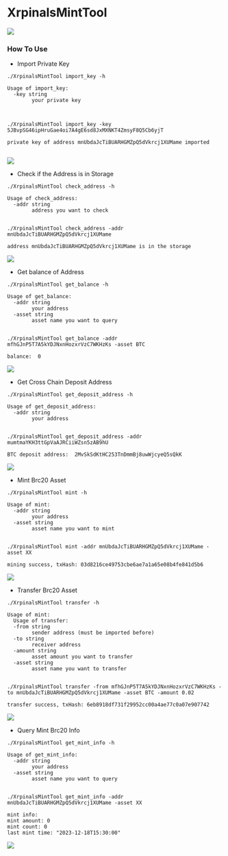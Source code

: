 # XrpinalsMintTool


![](https://github.com/Xrpinals-Protocol/XrpinalsMintTool/blob/main/assets/xrpinals.jpg)

### How To Use

* Import Private Key

```
./XrpinalsMintTool import_key -h
     
Usage of import_key:
  -key string
        your private key



./XrpinalsMintTool import_key -key 5JBvpSG46ipHruGae4oi7A4gE6sd8JxMXNKT4ZmsyF8Q5Cb6yjT

private key of address mnUbdaJcTiBUARHGMZpQ5dVkrcj1XUMame imported
 
```
![](https://github.com/Xrpinals-Protocol/XrpinalsMintTool/blob/main/assets/import-key.png)

* Check if the Address is in Storage

```
./XrpinalsMintTool check_address -h

Usage of check_address:
  -addr string
        address you want to check


./XrpinalsMintTool check_address -addr mnUbdaJcTiBUARHGMZpQ5dVkrcj1XUMame

address mnUbdaJcTiBUARHGMZpQ5dVkrcj1XUMame is in the storage

```
![](https://github.com/Xrpinals-Protocol/XrpinalsMintTool/blob/main/assets/check-address.png)

* Get balance of Address

```
./XrpinalsMintTool get_balance -h

Usage of get_balance:
  -addr string
        your address
  -asset string
        asset name you want to query


./XrpinalsMintTool get_balance -addr mfhGJnP5T7A5kYDJNxnHozxrVzC7WKHzKs -asset BTC

balance:  0

```
![](https://github.com/Xrpinals-Protocol/XrpinalsMintTool/blob/main/assets/get-balance.png)


* Get Cross Chain Deposit Address

```
./XrpinalsMintTool get_deposit_address -h 

Usage of get_deposit_address:
  -addr string
        your address


./XrpinalsMintTool get_deposit_address -addr mumtmaYKH3ttGpVaAJRCiiWZsn5zAB9hU

BTC deposit address:  2MvSkSdKtHC253TnDmmBj8uwWjcyeQ5sQkK

```
![](https://github.com/Xrpinals-Protocol/XrpinalsMintTool/blob/main/assets/get-deposit-address.png)


* Mint Brc20 Asset

```
./XrpinalsMintTool mint -h

Usage of mint:
  -addr string
        your address
  -asset string
        asset name you want to mint


./XrpinalsMintTool mint -addr mnUbdaJcTiBUARHGMZpQ5dVkrcj1XUMame -asset XX

mining success, txHash: 03d8216ce49753cbe6ae7a1a65e08b4fe841d5b6

```
![](https://github.com/Xrpinals-Protocol/XrpinalsMintTool/blob/main/assets/mint.png)



* Transfer Brc20 Asset

```
./XrpinalsMintTool transfer -h

Usage of mint:
  Usage of transfer:
  -from string
        sender address (must be imported before)
  -to string
        receiver address
  -amount string
        asset amount you want to transfer
  -asset string
        asset name you want to transfer


./XrpinalsMintTool transfer -from mfhGJnP5T7A5kYDJNxnHozxrVzC7WKHzKs -to mnUbdaJcTiBUARHGMZpQ5dVkrcj1XUMame -asset BTC -amount 0.02

transfer success, txHash: 6eb8918df731f29952cc00a4ae77c0a07e907742

```
![](https://github.com/Xrpinals-Protocol/XrpinalsMintTool/blob/main/assets/transfer.png)



* Query Mint Brc20 Info

```
./XrpinalsMintTool get_mint_info -h

Usage of get_mint_info:
  -addr string
        your address
  -asset string
        asset name you want to query


./XrpinalsMintTool get_mint_info -addr mnUbdaJcTiBUARHGMZpQ5dVkrcj1XUMame -asset XX

mint info:
mint amount: 0
mint count: 0
last mint time: "2023-12-18T15:30:00"

```
![](https://github.com/Xrpinals-Protocol/XrpinalsMintTool/blob/main/assets/get-mint-info.png)
